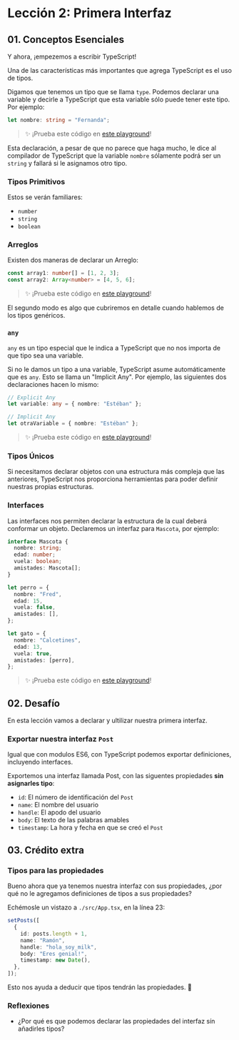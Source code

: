 # Lección 2: Primera Interfaz

## 01. Conceptos Esenciales

Y ahora, ¡empezemos a escribir TypeScript!

Una de las características más importantes que agrega TypeScript es el uso de tipos.

Digamos que tenemos un tipo que se llama `type`. Podemos declarar una variable y decirle a TypeScript que esta variable sólo puede tener este tipo. Por ejemplo:

```typescript
let nombre: string = "Fernanda";
```

> ✨ ¡Prueba este código en [este playground](https://www.typescriptlang.org/play?#code/DYUwLgBAdg9gtgIwE4gFwQM5iQSygcwgF4IAiAMRCSgEMoATG0gbiA)!

Esta declaración, a pesar de que no parece que haga mucho, le dice al compilador de TypeScript que la variable `nombre` sólamente podrá ser un `string` y fallará si le asignamos otro tipo.

### Tipos Primitivos

Estos se verán familiares:

- `number`
- `string`
- `boolean`

### Arreglos

Existen dos maneras de declarar un Arreglo:

```typescript
const array1: number[] = [1, 2, 3];
const array2: Array<number> = [4, 5, 6];
```

> ✨ ¡Prueba este código en [este playground](https://www.typescriptlang.org/play?#code/MYewdgzgLgBAhgJwXAngRgFwzAVwLYBGApggNoC6MAvDKWgDQwBMjAzOQNwBQoksiyFEywBBJKgA8uQiQB81WgBZGAVkYA2TkA)!

El segundo modo es algo que cubriremos en detalle cuando hablemos de los tipos genéricos.

### `any`

`any` es un tipo especial que le indica a TypeScript que no nos importa de que tipo sea una variable.

Si no le damos un tipo a una variable, TypeScript asume automáticamente que es `any`. Esto se llama un "Implicit Any". Por ejemplo, las siguientes dos declaraciones hacen lo mismo:

```typescript
// Explicit Any
let variable: any = { nombre: "Estéban" };

// Implicit Any
let otraVariable = { nombre: "Estéban" };
```

> ✨ ¡Prueba este código en [este playground](https://www.typescriptlang.org/play?#code/PTAEFEA8AcBsEsDG8AuoCCA7AngKFgKZoBuAhgE7ykBGhAXKKTqALygDeomA9gLbXkCDAETgAzigCX1JsNABfANy5cIUAElecJKgw58RUNxTlSANQpVaBVhy58BQ0KInTZCxUA)!

### Tipos Únicos

Si necesitamos declarar objetos con una estructura más compleja que las anteriores, TypeScript nos proporciona herramientas para poder definir nuestras propias estructuras.

### Interfaces

Las interfaces nos permiten declarar la estructura de la cual deberá conformar un objeto. Declaremos un interfaz para `Mascota`, por ejemplo:

```typescript
interface Mascota {
  nombre: string;
  edad: number;
  vuela: boolean;
  amistades: Mascota[];
}

let perro = {
  nombre: "Fred",
  edad: 15,
  vuela: false,
  amistades: [],
};

let gato = {
  nombre: "Calcetines",
  edad: 13,
  vuela: true,
  amistades: [perro],
};
```

> ✨ ¡Prueba este código en [este playground](https://www.typescriptlang.org/play?#code/JYOwLgpgTgZghgYwgAgLJwM4IPZjsgbwChlkRsBbAIyggC5kMwpQBzAbhOQgBM4eGIAK7VonUgDchEADZwGVbNhkQ4IccjgVgTfhAwN0WXHADaAXU4BfIkRVhkAB2hRsyALyEu5arQYAiADFaHn8AGi5efgYARgBWCMlpOQZ4GQwIRM1tXR59BgsIq047CAdWODA3T2JSHxp6ZH8AYTgZJDBQfXDIvgFkGIBmLKlZeWRmaSytHTw8g2RTZyhXcyL2IA)!

## 02. Desafío

En esta lección vamos a declarar y ultilizar nuestra primera interfaz.

### Exportar nuestra interfaz `Post`

Igual que con modulos ES6, con TypeScript podemos exportar definiciones, incluyendo interfaces.

Exportemos una interfaz llamada Post, con las siguentes propiedades **sin asignarles tipo**:

- `id`: El número de identificación del `Post`
- `name`: El nombre del usuario
- `handle`: El apodo del usuario
- `body`: El texto de las palabras amables
- `timestamp`: La hora y fecha en que se creó el `Post`

## 03. Crédito extra

### Tipos para las propiedades

Bueno ahora que ya tenemos nuestra interfaz con sus propiedades, ¿por qué no le agregamos definiciones de tipos a sus propiedades?

Echémosle un vistazo a `./src/App.tsx`, en la línea 23:

```typescript
setPosts([
  {
    id: posts.length + 1,
    name: "Ramón",
    handle: "hola_soy_milk",
    body: "Eres genial!",
    timestamp: new Date(),
  },
]);
```

Esto nos ayuda a deducir que tipos tendrán las propiedades. 🤔

### Reflexiones

- ¿Por qué es que podemos declarar las propiedades del interfaz sín añadirles tipos?
